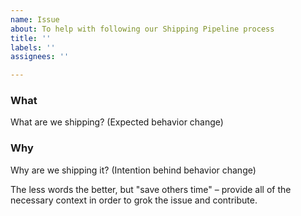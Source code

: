```yaml
---
name: Issue
about: To help with following our Shipping Pipeline process
title: ''
labels: ''
assignees: ''

---
```


### What

What are we shipping? (Expected behavior change)

### Why

Why are we shipping it? (Intention behind behavior change)

The less words the better, but "save others time" – provide all of the necessary context in order to grok the issue and contribute.
